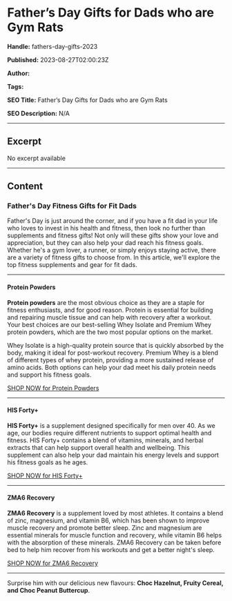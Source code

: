 # Father’s Day Gifts for Dads who are Gym Rats

**Handle:** fathers-day-gifts-2023

**Published:** 2023-08-27T02:00:23Z

**Author:**  

**Tags:** 

**SEO Title:** Father’s Day Gifts for Dads who are Gym Rats

**SEO Description:** N/A

---

## Excerpt

No excerpt available

---

## Content

### Father's Day Fitness Gifts for Fit Dads

Father's Day is just around the corner, and if you have a fit dad in your life who loves to invest in his health and fitness, then look no further than supplements and fitness gifts! Not only will these gifts show your love and appreciation, but they can also help your dad reach his fitness goals. Whether he's a gym lover, a runner, or simply enjoys staying active, there are a variety of fitness gifts to choose from. In this article, we'll explore the top fitness supplements and gear for fit dads.

---

#### Protein Powders

**Protein powders** are the most obvious choice as they are a staple for fitness enthusiasts, and for good reason. Protein is essential for building and repairing muscle tissue and can help with recovery after a workout. Your best choices are our best-selling Whey Isolate and Premium Whey protein powders, which are the two most popular options on the market.

Whey Isolate is a high-quality protein source that is quickly absorbed by the body, making it ideal for post-workout recovery. Premium Whey is a blend of different types of whey protein, providing a more sustained release of amino acids. Both options can help your dad meet his daily protein needs and support his fitness goals.

[SHOP NOW for Protein Powders](https://www.vpa.com.au/collections/protein-powder)

---

#### HIS Forty+

**HIS Forty+** is a supplement designed specifically for men over 40. As we age, our bodies require different nutrients to support optimal health and fitness. HIS Forty+ contains a blend of vitamins, minerals, and herbal extracts that can help support overall health and wellbeing. This supplement can also help your dad maintain his energy levels and support his fitness goals as he ages.

[SHOP NOW for HIS Forty+](https://www.vpa.com.au/collections/protein-powder/products/forty-his-daily-whey)

---

#### ZMA6 Recovery

**ZMA6 Recovery** is a supplement loved by most athletes. It contains a blend of zinc, magnesium, and vitamin B6, which has been shown to improve muscle recovery and promote better sleep. Zinc and magnesium are essential minerals for muscle function and recovery, while vitamin B6 helps with the absorption of these minerals. ZMA6 Recovery can be taken before bed to help him recover from his workouts and get a better night's sleep.

[SHOP NOW for ZMA6 Recovery](https://www.vpa.com.au/products/zma6-recovery)

---

Surprise him with our delicious new flavours: **Choc Hazelnut, Fruity Cereal, and Choc Peanut Buttercup**.

